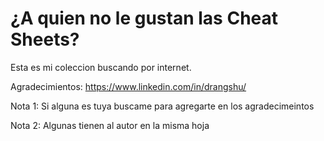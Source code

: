 # ¿A quien no le gustan las Cheat Sheets?

Esta es mi coleccion buscando por internet.

Agradecimientos:
https://www.linkedin.com/in/drangshu/

Nota 1: Si alguna es tuya buscame para agregarte en los agradecimeintos

Nota 2: Algunas tienen al autor en la misma hoja
